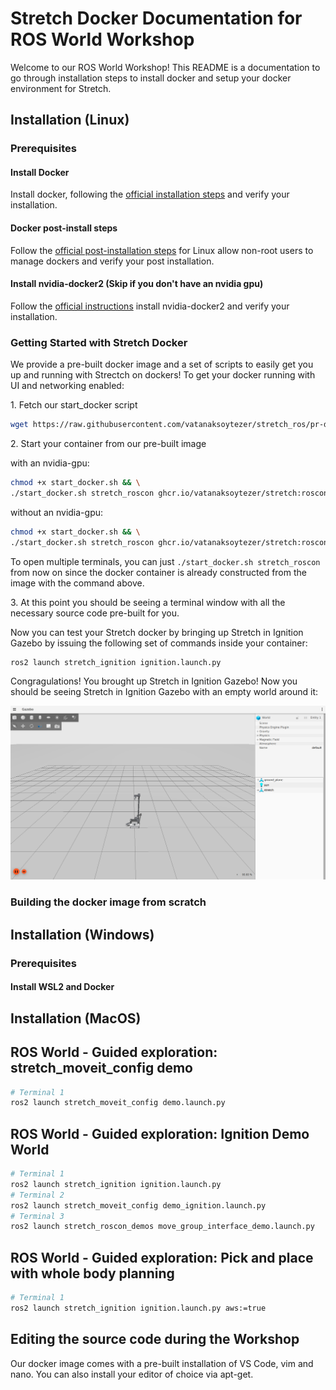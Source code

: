 # Stretch Docker Documentation for ROS World Workshop

Welcome to our ROS World Workshop! This README is a documentation to go through installation steps to install docker and setup your docker environment for Stretch.

## Installation (Linux)

### Prerequisites

#### Install Docker

Install docker, following the [official installation steps](https://docs.docker.com/engine/install/ubuntu/#install-using-the-repository) and verify your installation.

#### Docker post-install steps

Follow the [official post-installation steps](https://docs.docker.com/engine/install/linux-postinstall/#manage-docker-as-a-non-root-user) for Linux allow non-root users to manage dockers and verify your post installation.

#### Install nvidia-docker2 (Skip if you don't have an nvidia gpu)

Follow the [official instructions](https://docs.nvidia.com/datacenter/cloud-native/container-toolkit/install-guide.html#installing-on-ubuntu-and-debian) install nvidia-docker2 and verify your installation.

### Getting Started with Stretch Docker

We provide a pre-built docker image and a set of scripts to easily get you up and running with Strectch on dockers! To get your docker running with UI and networking enabled:

1\. Fetch our start_docker script

```bash
wget https://raw.githubusercontent.com/vatanaksoytezer/stretch_ros/pr-docker/docker/scripts/start_docker.sh
```

2\. Start your container from our pre-built image

with an nvidia-gpu:

```bash
chmod +x start_docker.sh && \
./start_docker.sh stretch_roscon ghcr.io/vatanaksoytezer/stretch:roscon
```

without an nvidia-gpu:

```bash
chmod +x start_docker.sh && \
./start_docker.sh stretch_roscon ghcr.io/vatanaksoytezer/stretch:roscon nogpu
```

To open multiple terminals, you can just `./start_docker.sh stretch_roscon` from now on since the docker container is already constructed from the image with the command above.

3\. At this point you should be seeing a terminal window with all the necessary source code pre-built for you. 

Now you can test your Stretch docker by bringing up Stretch in Ignition Gazebo by issuing the following set of commands inside your container:

```bash
ros2 launch stretch_ignition ignition.launch.py
```

Congragulations! You brought up Stretch in Ignition Gazebo! Now you should be seeing Stretch in Ignition Gazebo with an empty world around it:

![Stretch with Ignition Gazebo](media/stretch_empty_world.png)
### Building the docker image from scratch

## Installation (Windows)

### Prerequisites

#### Install WSL2 and Docker

## Installation (MacOS)

## ROS World - Guided exploration: stretch_moveit_config demo
```bash
# Terminal 1
ros2 launch stretch_moveit_config demo.launch.py
```

## ROS World - Guided exploration: Ignition Demo World
```bash
# Terminal 1
ros2 launch stretch_ignition ignition.launch.py
# Terminal 2
ros2 launch stretch_moveit_config demo_ignition.launch.py
# Terminal 3
ros2 launch stretch_roscon_demos move_group_interface_demo.launch.py
```

## ROS World - Guided exploration: Pick and place with whole body planning
```bash
# Terminal 1
ros2 launch stretch_ignition ignition.launch.py aws:=true
```

## Editing the source code during the Workshop

Our docker image comes with a pre-built installation of VS Code, vim and nano. You can also install your editor of choice via apt-get.
